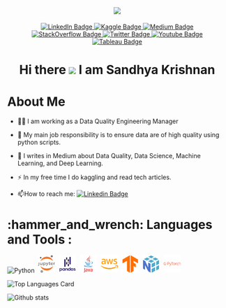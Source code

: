 
<div id="header" align="center">
   <img src="https://media.giphy.com/media/nNOAPjUdo4mpZFkDf8/giphy.gif"  width="100px"/>
<div id="header" align="center">  
   <img src="https://komarev.com/ghpvc/?username=SandKrish&style=flat-square&color=blue" alt=""/>
 <div id="badges">
  <a href="https://www.linkedin.com/in/sandhya-krishnan-40a20895/">
    <img src="https://img.shields.io/badge/LinkedIn-blue?style=for-the-badge&logo=linkedin&logoColor=white" alt="LinkedIn Badge"/>
  </a>
  <a href="https://www.kaggle.com/sandhyakrishnan02">
    <img src="https://img.shields.io/badge/Kaggle-20BEFF?style=for-the-badge&logo=Kaggle&logoColor=white" alt="Kaggle Badge"/>
  </a>
  <a href="https://medium.com/@sandhyakrishnan02">
    <img src="https://img.shields.io/badge/Medium-12100E?style=for-the-badge&logo=medium&logoColor=white" alt="Medium Badge"/>
  </a>
  <a href="https://stackoverflow.com/users/12939824/sandhya-krishnan">
    <img src="https://img.shields.io/badge/Stack_Overflow-FE7A16?style=for-the-badge&logo=stack-overflow&logoColor=white" alt="StackOverflow Badge"/>
  </a>
  <a href="https://twitter.com/home?lang=en">
    <img src="https://img.shields.io/badge/Twitter-1DA1F2?style=for-the-badge&logo=twitter&logoColor=white" alt="Twitter Badge"/>
  </a>
    <a href="https://www.youtube.com/watch?v=bHWJcS5CbvU&t=1s">
    <img src="https://img.shields.io/badge/YouTube-red?style=for-the-badge&logo=youtube&logoColor=white" alt="Youtube Badge"/>
  </a>
    </a>
    <a href="https://public.tableau.com/app/profile/sandhya.krishnan8275#!/">
    <img src="https://img.shields.io/badge/Tableau-E97627?style=for-the-badge&logo=Tableau&logoColor=white" alt="Tableau Badge"/>
  </a>

 
  <h1>
  Hi there   <img src="https://media.giphy.com/media/hvRJCLFzcasrR4ia7z/giphy.gif" width="30px"/> I am Sandhya Krishnan
</h1>

<div align="left">
  <h1> About Me </h1>

- :woman_technologist: I am working as a Data Quality Engineering Manager 
  
- :telescope: My main job responsibility is to ensure data are of high quality using python scripts.

- :seedling: I writes in Medium about Data Quality, Data Science, Machine Learning, and Deep Learning.

- :zap: In my free time I do kaggling and read tech articles.

- :mailbox:How to reach me: [![Linkedin Badge](https://img.shields.io/badge/-Sandhya-blue?style=flat&logo=Linkedin&logoColor=white)](https://www.linkedin.com/in/sandhya-krishnan-40a20895/) </div>

<div align="left">
  <h1>:hammer_and_wrench: Languages and Tools : </h1>
   
  <img src="https://raw.githubusercontent.com/shinokada/shinokada/master/assets/python.png" title="Python" alt="Python" width="40" height="40"/>&nbsp;
  <img src="https://raw.githubusercontent.com/devicons/devicon/master/icons/jupyter/jupyter-original-wordmark.svg" title="Jupyter" alt="Jupyter" width="40" height="40"/>&nbsp;
  <img src="https://github.com/devicons/devicon/blob/master/icons/pandas/pandas-original-wordmark.svg" title="Pandas" alt="Pandas" width="40" height="40"/>&nbsp;
  <img src="https://github.com/devicons/devicon/blob/master/icons/java/java-original-wordmark.svg" title="Java" alt="Java" width="40" height="40"/>&nbsp;
  <img src="https://github.com/devicons/devicon/blob/master/icons/amazonwebservices/amazonwebservices-plain-wordmark.svg" title="AWS" alt="AWS" width="40" height="40"/>&nbsp;
   <img src="https://github.com/devicons/devicon/blob/master/icons/tensorflow/tensorflow-original.svg" title="TensorFlow" alt="TensorFlow" width="40" height="40"/>&nbsp;
   <img src="https://github.com/devicons/devicon/blob/master/icons/numpy/numpy-original.svg" title="NumPy" alt="NumPy" width="40" height="40"/>&nbsp;
   <img src="https://github.com/devicons/devicon/blob/master/icons/pytorch/pytorch-plain-wordmark.svg" title="PyTorch" alt="PyTorch" width="40" height="40"/>&nbsp;
  
      
   
![Top Languages Card](https://github-readme-stats.vercel.app/api/top-langs/?username=SandKrish&layout=compact)

![Github stats](https://github-readme-stats.vercel.app/api?username=SandKrish&theme=highcontrast&show_icons=true&count_private=true)



<div id="header" align="center">  
   <img src="https://komarev.com/ghpvc/?username=SandKrish&style=flat-square&color=blue" alt=""/>
